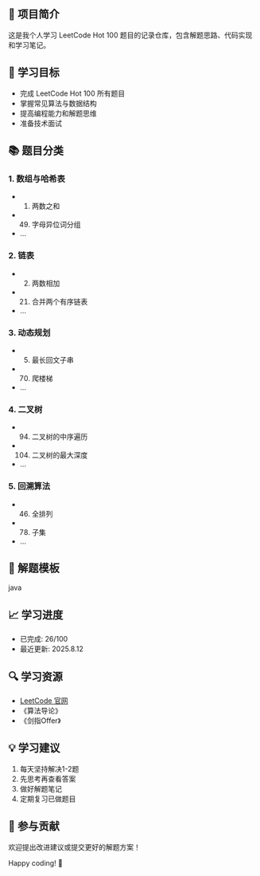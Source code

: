 ## 📌 项目简介

这是我个人学习 LeetCode Hot 100 题目的记录仓库，包含解题思路、代码实现和学习笔记。

## 🎯 学习目标

- 完成 LeetCode Hot 100 所有题目
- 掌握常见算法与数据结构
- 提高编程能力和解题思维
- 准备技术面试

## 📚 题目分类

### 1. 数组与哈希表

- 1. 两数之和
- 49. 字母异位词分组
- ...

### 2. 链表

- 2. 两数相加
- 21. 合并两个有序链表
- ...

### 3. 动态规划

- 5. 最长回文子串
- 70. 爬楼梯
- ...

### 4. 二叉树

- 94. 二叉树的中序遍历
- 104. 二叉树的最大深度
- ...

### 5. 回溯算法

- 46. 全排列
- 78. 子集
- ...

## 📝 解题模板

java


## 📈 学习进度

- 已完成: 26/100
- 最近更新: 2025.8.12

## 🔍 学习资源

- [LeetCode 官网](https://leetcode.cn/)
- 《算法导论》
- 《剑指Offer》

## 💡 学习建议

1. 每天坚持解决1-2题
2. 先思考再查看答案
3. 做好解题笔记
4. 定期复习已做题目

## 🤝 参与贡献

欢迎提出改进建议或提交更好的解题方案！

Happy coding! 🚀
